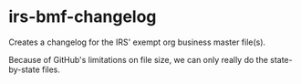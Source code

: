 # irs-bmf-changelog
Creates a changelog for the IRS' exempt org business master file(s).

Because of GitHub's limitations on file size, we can only really do the state-by-state files.
